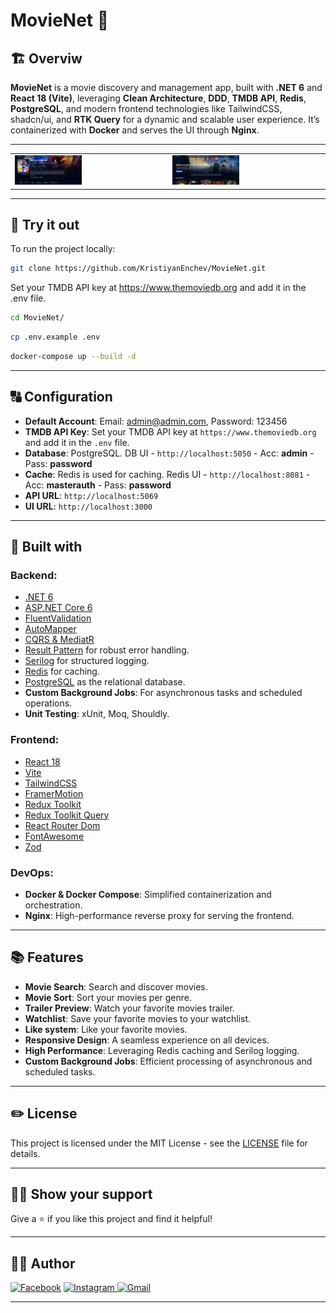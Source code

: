 # MovieNet 🎥

## 🏗️ Overviw

**MovieNet** is a movie discovery and management app, built with **.NET 6** and **React 18 (Vite)**, leveraging **Clean Architecture**, **DDD**, **TMDB API**, **Redis**, **PostgreSQL**, and modern frontend technologies like TailwindCSS, shadcn/ui, and **RTK Query** for a dynamic and scalable user experience. It’s containerized with **Docker** and serves the UI through **Nginx**.

---

<p align="center">
    <table>
        <tr>
            <td>
                <img src="Client/public/Movie.PNG" alt="banner" style="width: 45%;">
            </td>
            <td>
                <img src="Client/public/Movie2.PNG" alt="banner" style="width: 45%;">
            </td>
        </tr>
    </table>
</p>

---

## 👀 Try it out

To run the project locally:

```bash
git clone https://github.com/KristiyanEnchev/MovieNet.git
```
Set your TMDB API key at https://www.themoviedb.org and add it in the .env file.
```bash
cd MovieNet/
```
```bash
cp .env.example .env
```
```bash
docker-compose up --build -d
```

---

## 🔠 Configuration

- **Default Account**: Email: admin@admin.com, Password: 123456
- **TMDB API Key**: Set your TMDB API key at `https://www.themoviedb.org` and add it in the `.env` file.
- **Database**: PostgreSQL. DB UI - `http://localhost:5050` - Acc: **admin** - Pass: **password**
- **Cache**: Redis is used for caching. Redis UI - `http://localhost:8081` - Acc: **masterauth** - Pass: **password**
- **API URL**: `http://localhost:5069`
- **UI URL**: `http://localhost:3000`

---

## 🔧 Built with

### Backend:

- [.NET 6](https://dotnet.microsoft.com/)
- [ASP.NET Core 6](https://github.com/dotnet/aspnetcore)
- [FluentValidation](https://github.com/FluentValidation/FluentValidation)
- [AutoMapper](https://github.com/AutoMapper/AutoMapper)
- [CQRS & MediatR](https://github.com/jbogard/MediatR)
- [Result Pattern](https://enterprisecraftsmanship.com/posts/functional-c-handling-failures-input-errors/) for robust error handling.
- [Serilog](https://github.com/serilog/serilog) for structured logging.
- [Redis](https://redis.io/) for caching.
- [PostgreSQL](https://www.postgresql.org/) as the relational database.
- **Custom Background Jobs**: For asynchronous tasks and scheduled operations.
- **Unit Testing**: xUnit, Moq, Shouldly.

### Frontend:

- [React 18](https://reactjs.org/)
- [Vite](https://vitejs.dev/)
- [TailwindCSS](https://tailwindcss.com/)
- [FramerMotion](https://github.com/framer/motion)
- [Redux Toolkit](https://github.com/reduxjs/redux-toolkit)
- [Redux Toolkit Query](https://github.com/reduxjs/redux-toolkit)
- [React Router Dom](https://reactrouter.com/)
- [FontAwesome](https://fontawesome.com/)
- [Zod](https://github.com/colinhacks/zod)

### DevOps:

- **Docker & Docker Compose**: Simplified containerization and orchestration.
- **Nginx**: High-performance reverse proxy for serving the frontend.

---

## 📚 Features

- **Movie Search**: Search and discover movies.
- **Movie Sort**: Sort your movies per genre.
- **Trailer Preview**: Watch your favorite movies trailer.
- **Watchlist**: Save your favorite movies to your watchlist.
- **Like system**: Like your favorite movies.
- **Responsive Design**: A seamless experience on all devices.
- **High Performance**: Leveraging Redis caching and Serilog logging.
- **Custom Background Jobs**: Efficient processing of asynchronous and scheduled tasks.

---

## ✏️ License

This project is licensed under the MIT License - see the [LICENSE](LICENSE) file for details.

---

## 👨‍💻 Show your support

Give a ⭐ if you like this project and find it helpful!

---

## 🧏‍♂️️ Author

[![Facebook](https://img.shields.io/badge/kristiyan.enchev-%231877F2.svg?style=for-the-badge&logo=Facebook&logoColor=white)](https://www.facebook.com/kristiqn.enchev.5/) [![Instagram](https://img.shields.io/badge/kristiyan-%23E4405F.svg?style=for-the-badge&logo=Instagram&logoColor=white)](https://www.instagram.com/kristiyan_e/)[
![Gmail](https://img.shields.io/badge/Gmail-D14836?style=for-the-badge&logo=gmail&logoColor=white)](mailto:kristiqnenchevv@gmail.com)

---
